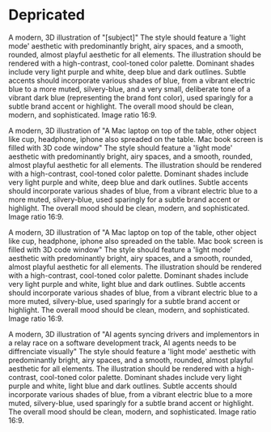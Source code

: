 # Depricated 
A modern, 3D illustration of "[subject]" The style should feature a 'light mode' aesthetic with predominantly bright, airy spaces, and a smooth, rounded, almost playful aesthetic for all elements. The illustration should be rendered with a high-contrast, cool-toned color palette. Dominant shades include very light purple and white, deep blue and dark outlines. Subtle accents should incorporate various shades of blue, from a vibrant electric blue to a more muted, silvery-blue, and a very small, deliberate tone of a vibrant dark blue (representing the brand font color), used sparingly for a subtle brand accent or highlight. The overall mood should be clean, modern, and sophisticated. Image ratio 16:9. 



<!-- # Latest work best chatgpt prompt -->
A modern, 3D illustration of "A Mac laptop on top of the table, other object like cup, headphone, iphone also spreaded on the table. Mac book screen is filled with 3D code window" The style should feature a 'light mode' aesthetic with predominantly bright, airy spaces, and a smooth, rounded, almost playful aesthetic for all elements. The illustration should be rendered with a high-contrast, cool-toned color palette. Dominant shades include very light purple and white, deep blue and dark outlines. Subtle accents should incorporate various shades of blue, from a vibrant electric blue to a more muted, silvery-blue, used sparingly for a subtle brand accent or highlight. The overall mood should be clean, modern, and sophisticated. Image ratio 16:9. 

<!-- Latest -->
A modern, 3D illustration of "A Mac laptop on top of the table, other object like cup, headphone, iphone also spreaded on the table. Mac book screen is filled with 3D code window" The style should feature a 'light mode' aesthetic with predominantly bright, airy spaces, and a smooth, rounded, almost playful aesthetic for all elements. The illustration should be rendered with a high-contrast, cool-toned color palette. Dominant shades include very light purple and white, light blue and dark outlines. Subtle accents should incorporate various shades of blue, from a vibrant electric blue to a more muted, silvery-blue, used sparingly for a subtle brand accent or highlight. The overall mood should be clean, modern, and sophisticated. Image ratio 16:9. 



A modern, 3D illustration of "AI agents syncing drivers and implementors in a relay race on a software development track, AI agents needs to be diffrenciate visually" The style should feature a 'light mode' aesthetic with predominantly bright, airy spaces, and a smooth, rounded, almost playful aesthetic for all elements. The illustration should be rendered with a high-contrast, cool-toned color palette. Dominant shades include very light purple and white, light blue and dark outlines. Subtle accents should incorporate various shades of blue, from a vibrant electric blue to a more muted, silvery-blue, used sparingly for a subtle brand accent or highlight. The overall mood should be clean, modern, and sophisticated. Image ratio 16:9.